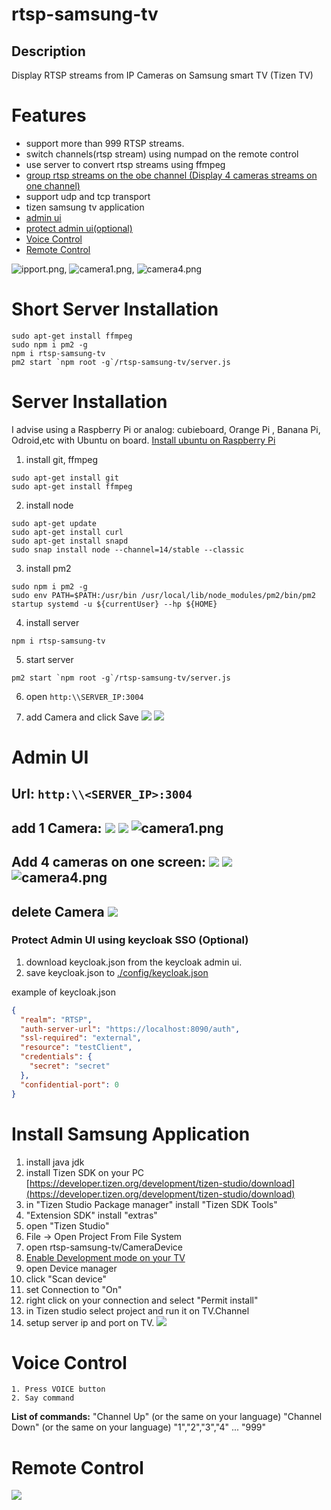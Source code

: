 # rtsp-samsung-tv

## Description
Display  RTSP streams from IP Cameras on Samsung smart TV (Tizen TV)

# Features
 - support more than 999 RTSP streams.
 - switch channels(rtsp stream) using numpad on the remote control
 - use server to convert rtsp streams using ffmpeg
 - [group rtsp streams on the obe channel (Display 4 cameras streams on one channel)](#add-4-cameras-on-one-screen--)
 - support udp and tcp transport
 - tizen samsung tv application
 - [admin ui](#admin-ui)
 - [protect admin ui(optional)](#protect-admin-ui-using-keycloak-sso-optional)
 - [Voice Control](#voice-control)
 - [Remote Control](#remote-control)


![ipport.png](/img/ipport.png), ![camera1.png](/img/camera1.png), ![camera4.png](/img/camera4.png)
# Short Server Installation
```
sudo apt-get install ffmpeg
sudo npm i pm2 -g
npm i rtsp-samsung-tv
pm2 start `npm root -g`/rtsp-samsung-tv/server.js
```
# Server Installation

I advise using a Raspberry Pi or analog: cubieboard, Orange Pi , Banana Pi, Odroid,etc with Ubuntu on board.
[Install ubuntu on Raspberry Pi](https://ubuntu.com/download/raspberry-pi)

1. install git, ffmpeg
```
sudo apt-get install git
sudo apt-get install ffmpeg
```
2. install node
```
sudo apt-get update
sudo apt-get install curl
sudo apt-get install snapd
sudo snap install node --channel=14/stable --classic
```
3. install pm2
```
sudo npm i pm2 -g
sudo env PATH=$PATH:/usr/bin /usr/local/lib/node_modules/pm2/bin/pm2 startup systemd -u ${currentUser} --hp ${HOME}
```
4. install server
```
npm i rtsp-samsung-tv
```

5. start server
```
pm2 start `npm root -g`/rtsp-samsung-tv/server.js
```
6. open ```http:\\SERVER_IP:3004```

7. add  Camera and click Save ![](img/addnewCamera.png) ![](img/addedNewDevice.png)


# Admin UI
## **Url**:  ```http:\\<SERVER_IP>:3004```
## **add 1 Camera**: ![](img/addnewCamera.png) ![](img/addedNewDevice.png) ![camera1.png](/img/camera1.png)
## **Add 4 cameras on one screen**: ![](img/add4Cameras.png) ![](img/added4Cameras.png) ![camera4.png](/img/camera4.png)
## **delete Camera** ![](img/deleteCamera.png)

### Protect Admin UI using keycloak SSO (Optional)
1. download keycloak.json from the keycloak admin ui.
2. save keycloak.json to [./config/keycloak.json](/config)

example of keycloak.json
```json
{
  "realm": "RTSP",
  "auth-server-url": "https://localhost:8090/auth",
  "ssl-required": "external",
  "resource": "testClient",
  "credentials": {
    "secret": "secret"
  },
  "confidential-port": 0
}
```

# Install Samsung Application

1. install java jdk
2. install Tizen SDK on your PC [https://developer.tizen.org/development/tizen-studio/download](https://developer.tizen.org/development/tizen-studio/download)
3. in "Tizen Studio Package manager" install  "Tizen SDK Tools"
4. "Extension SDK" install "extras"
5. open "Tizen Studio"
6. File -> Open Project From File System
7. open rtsp-samsung-tv/CameraDevice
8. [Enable Development mode on your TV](https://developer.samsung.com/smarttv/develop/getting-started/using-sdk/tv-device.html)
9. open Device manager
10. click "Scan device"
11. set Connection to "On"
12. right click on your connection and select "Permit install"
13. in Tizen studio select project and run it on TV.Channel
14. setup server ip and port on TV. ![](/img/ipport.png)

# Voice Control
    1. Press VOICE button
    2. Say command
 **List of commands:**
 "Channel Up" (or the same on your language)
 "Channel Down" (or the same on your language)
 "1","2","3","4" ... "999"

# Remote Control

![](/img/RemoteControl.png)

